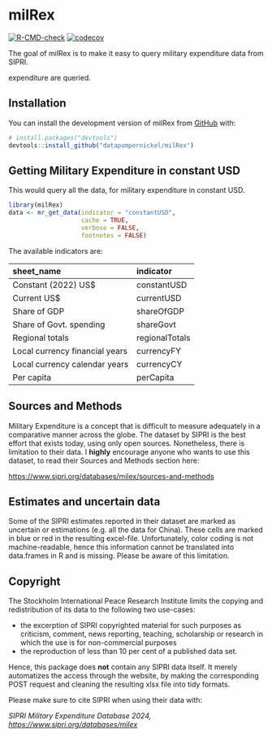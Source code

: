 
<!-- README.md is generated from README.Rmd. Please edit that file -->

# milRex

<!-- badges: start -->

[![R-CMD-check](https://github.com/datapumpernickel/milRex/actions/workflows/R-CMD-check.yaml/badge.svg)](https://github.com/datapumpernickel/milRex/actions/workflows/R-CMD-check.yaml)
[![codecov](https://codecov.io/gh/datapumpernickel/milRex/graph/badge.svg?token=08ULI3CEWH)](https://codecov.io/gh/datapumpernickel/milRex)

<!-- badges: end -->

The goal of milRex is to make it easy to query military expenditure data
from SIPRI.

expenditure are queried.

## Installation

You can install the development version of milRex from
[GitHub](https://github.com/) with:

``` r
# install.packages("devtools")
devtools::install_github("datapumpernickel/milRex")
```

## Getting Military Expenditure in constant USD

This would query all the data, for military expenditure in constant USD.

``` r
library(milRex)
data <- mr_get_data(indicator = "constantUSD", 
                    cache = TRUE,
                    verbose = FALSE,
                    footnotes = FALSE)
```

The available indicators are:

| sheet_name                     | indicator      |
|:-------------------------------|:---------------|
| Constant (2022) US\$           | constantUSD    |
| Current US\$                   | currentUSD     |
| Share of GDP                   | shareOfGDP     |
| Share of Govt. spending        | shareGovt      |
| Regional totals                | regionalTotals |
| Local currency financial years | currencyFY     |
| Local currency calendar years  | currencyCY     |
| Per capita                     | perCapita      |

## Sources and Methods

Military Expenditure is a concept that is difficult to measure
adequately in a comparative manner across the globe. The dataset by
SIPRI is the best effort that exists today, using only open sources.
Nonetheless, there is limitation to their data. I **highly** encourage
anyone who wants to use this dataset, to read their Sources and Methods
section here:

<https://www.sipri.org/databases/milex/sources-and-methods>

## Estimates and uncertain data

Some of the SIPRI estimates reported in their dataset are marked as
uncertain or estimations (e.g. all the data for China). These cells are
marked in blue or red in the resulting excel-file. Unfortunately, color
coding is not machine-readable, hence this information cannot be
translated into data.frames in R and is missing. Please be aware of this
limitation.

## Copyright

The Stockholm International Peace Research Institute limits the copying
and redistribution of its data to the following two use-cases:

- the excerption of SIPRI copyrighted material for such purposes as
  criticism, comment, news reporting, teaching, scholarship or research
  in which the use is for non-commercial purposes
- the reproduction of less than 10 per cent of a published data set.

Hence, this package does **not** contain any SIPRI data itself. It
merely automatizes the access through the website, by making the
corresponding POST request and cleaning the resulting xlsx file into
tidy formats.

Please make sure to cite SIPRI when using their data with:

*SIPRI Military Expenditure Database 2024,
<https://www.sipri.org/databases/milex>*
